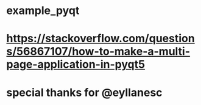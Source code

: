 # example_pyqt

# https://stackoverflow.com/questions/56867107/how-to-make-a-multi-page-application-in-pyqt5
# special thanks for @eyllanesc